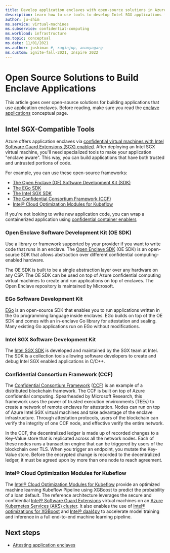 ```yaml
---
title: Develop application enclaves with open-source solutions in Azure Confidential Computing
description: Learn how to use tools to develop Intel SGX applications for Azure confidential computing.
author: ju-shim
ms.service: virtual-machines
ms.subservice: confidential-computing
ms.workload: infrastructure
ms.topic: conceptual
ms.date: 11/01/2021
ms.author: jushiman #, raginjup, ananyagarg
ms.custom: ignite-fall-2021, Inspire 2022
---
```



# Open Source Solutions to Build Enclave Applications

This article goes over open-source solutions for building applications that use application enclaves. Before reading, make sure you read the [enclave applications](application-development.md) conceptual page. 

## Intel SGX-Compatible Tools
Azure offers application enclaves via  [confidential virtual machines with Intel Software Guard Extensions (SGX) enabled](quick-create-portal.md). After deploying an Intel SGX virtual machine, you'll need specialized tools to make your application "enclave aware". This way, you can build applications that have both trusted and untrusted portions of code. 

For example, you can use these open-source frameworks: 

- [The Open Enclave (OE) Software Development Kit (SDK)](#oe-sdk)
- [The EGo SDK](#ego)
- [The Intel SGX SDK](#intel-sdk)
- [The Confidential Consortium Framework (CCF)](#ccf)
- [Intel® Cloud Optimization Modules for Kubeflow](#intel-kubeflow)

If you're not looking to write new application code, you can wrap a containerized application using [confidential container enablers](confidential-containers.md)

### Open Enclave Software Development Kit (OE SDK) <a id="oe-sdk"></a>

Use a library or framework supported by your provider if you want to write code that runs in an enclave. The [Open Enclave SDK](https://github.com/openenclave/openenclave) (OE SDK) is an open-source SDK that allows abstraction over different confidential computing-enabled hardware. 

The OE SDK is built to be a single abstraction layer over any hardware on any CSP. The OE SDK can be used on top of Azure confidential computing virtual machines to create and run applications on top of enclaves. The Open Enclave repository is maintained by Microsoft.

### EGo Software Development Kit <a id="ego"></a>

[EGo](https://ego.dev/) is an open-source SDK that enables you to run applications written in the Go programming language inside enclaves. EGo builds on top of the OE SDK and comes with an in-enclave Go library for attestation and sealing. Many existing Go applications run on EGo without modifications.  

### Intel SGX Software Development Kit <a id="intel-sdk"></a>
The [Intel SGX SDK](https://01.org/intel-softwareguard-extensions) is developed and maintained by the SGX team at Intel. The SDK is a collection tools allowing software developers to create and debug Intel SGX enabled applications in C/C++.

### Confidential Consortium Framework (CCF) <a id="ccf"></a>

The [Confidential Consortium Framework](https://www.microsoft.com/research/project/confidential-consortium-framework/) ([CCF](https://www.microsoft.com/research/project/confidential-consortium-framework/)) is an example of a distributed blockchain framework. The CCF is built on top of Azure confidential computing. Spearheaded by Microsoft Research, this framework uses the power of trusted execution environments (TEEs) to create a network of remote enclaves for attestation. Nodes can run on top of Azure Intel SGX virtual machines and take advantage of the enclave infrastructure. Through attestation protocols, users of the blockchain can verify the integrity of one CCF node, and effective verify the entire network.

In the CCF, the decentralized ledger is made up of recorded changes to a Key-Value store that is replicated across all the network nodes. Each of these nodes runs a transaction engine that can be triggered by users of the blockchain over TLS. When you trigger an endpoint, you mutate the Key-Value store. Before the encrypted change is recorded to the decentralized ledger, it must be agreed upon by more than one node to reach agreement.

### Intel® Cloud Optimization Modules for Kubeflow <a id="intel-kubeflow"></a>

The [Intel® Cloud Optimization Modules for Kubeflow](https://github.com/intel/kubeflow-intel-azure/tree/main) provide an optimized machine learning Kubeflow Pipeline using XGBoost to predict the probability of a loan default. The reference architecture leverages the secure and confidential [Intel® Software Guard Extensions](../../articles/confidential-computing/confidential-computing-enclaves.md) virtual machines on an [Azure Kubernetes Services (AKS) cluster](../../articles/confidential-computing/confidential-containers-enclaves.md). It also enables the use of [Intel® optimizations for XGBoost](https://www.intel.com/content/www/us/en/developer/tools/oneapi/optimization-for-xgboost.html) and [Intel® daal4py](https://www.intel.com/content/www/us/en/developer/articles/guide/a-daal4py-introduction-and-getting-started-guide.html) to accelerate model training and inference in a full end-to-end machine learning pipeline.


## Next steps

- [Attesting application enclaves](attestation.md)
